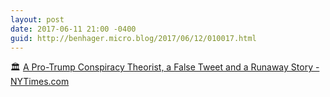 ```yaml
---
layout: post
date: 2017-06-11 21:00 -0400
guid: http://benhager.micro.blog/2017/06/12/010017.html
---
```

🏛 [A Pro-Trump Conspiracy Theorist, a False Tweet and a Runaway Story - NYTimes.com](https://mobile.nytimes.com/2017/06/10/us/politics/comey-fake-news-twitter-posobiec.html?referer=)
